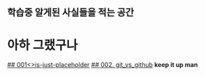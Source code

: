 ## 학습중 알게된 사실들을 적는 공간
# 아하 그랬구나
[## 001<>is-just-placeholder](001.<>is-placeholder.md)
[## 002. git_vs_github](002.git_vs_github.md)
**keep it up man**